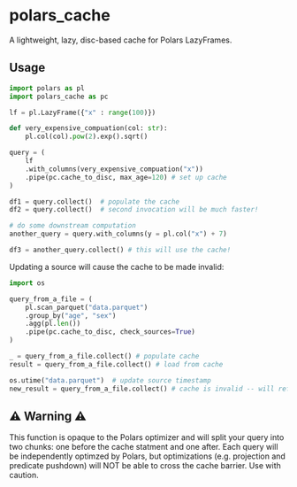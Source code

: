 # polars_cache

A lightweight, lazy, disc-based cache for Polars LazyFrames.

## Usage

```python
import polars as pl
import polars_cache as pc

lf = pl.LazyFrame({"x" : range(100)})

def very_expensive_compuation(col: str):
    pl.col(col).pow(2).exp().sqrt()

query = (
    lf
    .with_columns(very_expensive_compuation("x"))
    .pipe(pc.cache_to_disc, max_age=120) # set up cache
)

df1 = query.collect()  # populate the cache
df2 = query.collect()  # second invocation will be much faster!

# do some downstream computation
another_query = query.with_columns(y = pl.col("x") + 7)

df3 = another_query.collect() # this will use the cache!
```

Updating a source will cause the cache to be made invalid:

```python
import os

query_from_a_file = (
    pl.scan_parquet("data.parquet")
    .group_by("age", "sex")
    .agg(pl.len())
    .pipe(pc.cache_to_disc, check_sources=True)
)

_ = query_from_a_file.collect() # populate cache
result = query_from_a_file.collect() # load from cache

os.utime("data.parquet")  # update source timestamp
new_result = query_from_a_file.collect() # cache is invalid -- will refresh
```

## ⚠️ Warning ⚠️

This function is opaque to the Polars optimizer and will split your query into
two chunks: one before the cache statment and one after. Each query will be
independently optimzed by Polars, but optimizations (e.g. projection and
predicate pushdown) will NOT be able to cross the cache barrier. Use with
caution.
